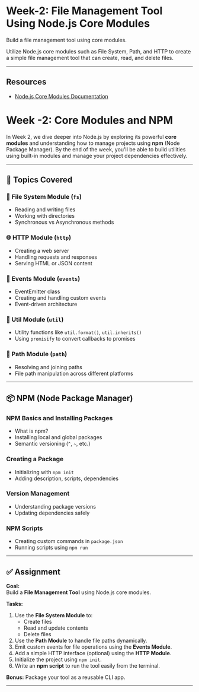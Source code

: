 # Week-2: File Management Tool Using Node.js Core Modules

Build a file management tool using core modules.

Utilize Node.js core modules such as File System, Path, and HTTP to create a simple file management tool that can create, read, and delete files.

---

## Resources

- [Node.js Core Modules Documentation](https://nodejs.org/api/modules.html)

# Week -2: Core Modules and NPM

In Week 2, we dive deeper into Node.js by exploring its powerful **core modules** and understanding how to manage projects using **npm** (Node Package Manager). By the end of the week, you'll be able to build utilities using built-in modules and manage your project dependencies effectively.

---

## 📘 Topics Covered

### 📂 File System Module (`fs`)
- Reading and writing files
- Working with directories
- Synchronous vs Asynchronous methods

### 🌐 HTTP Module (`http`)
- Creating a web server
- Handling requests and responses
- Serving HTML or JSON content

### 🔔 Events Module (`events`)
- EventEmitter class
- Creating and handling custom events
- Event-driven architecture

### 🧰 Util Module (`util`)
- Utility functions like `util.format()`, `util.inherits()`
- Using `promisify` to convert callbacks to promises

### 📁 Path Module (`path`)
- Resolving and joining paths
- File path manipulation across different platforms

---

## 📦 NPM (Node Package Manager)

### NPM Basics and Installing Packages
- What is npm?
- Installing local and global packages
- Semantic versioning (`^`, `~`, etc.)

### Creating a Package
- Initializing with `npm init`
- Adding description, scripts, dependencies

### Version Management
- Understanding package versions
- Updating dependencies safely

### NPM Scripts
- Creating custom commands in `package.json`
- Running scripts using `npm run`

---

## ✅ Assignment

**Goal:**  
Build a **File Management Tool** using Node.js core modules.

**Tasks:**
1. Use the **File System Module** to:
   - Create files
   - Read and update contents
   - Delete files
2. Use the **Path Module** to handle file paths dynamically.
3. Emit custom events for file operations using the **Events Module**.
4. Add a simple HTTP interface (optional) using the **HTTP Module**.
5. Initialize the project using `npm init`.
6. Write an **npm script** to run the tool easily from the terminal.

**Bonus:** Package your tool as a reusable CLI app.

---


